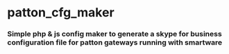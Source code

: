 # patton_cfg_maker
### Simple php & js config maker to generate a skype for business configuration file for patton gateways running with smartware
